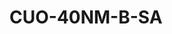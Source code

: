# CUO-40NM-B-SA
<a name="material" />
<script type="application/ld+json">

  {
    "@context": "https://schema.org/",
    "@type": "ChemicalSubstance",
    "http://purl.org/dc/terms/conformsTo":
      {
        "@type": "CreativeWork",
        "@id": "https://bioschemas.org/profiles/ChemicalSubstance/0.4-RELEASE/"
      },
    "@id": "https://egonw.github.io/nanowiki/nanowiki504.html#material",
    "name": "CUO-40NM-B-SA",
    "sameAs: "http://127.0.0.1/mediawiki/index.php/Special:URIResolver/CUO-2D40NM-2DB-2DSA"
  }
</script>

